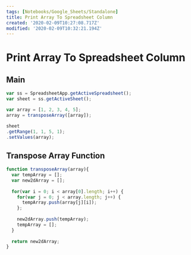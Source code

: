 ```yaml
---
tags: [Notebooks/Google_Sheets/Standalone]
title: Print Array To Spreadsheet Column
created: '2020-02-09T10:27:08.717Z'
modified: '2020-02-09T10:32:21.194Z'
---
```


# Print Array To Spreadsheet Column

## Main
```js
var ss = SpreadsheetApp.getActiveSpreadsheet();
var sheet = ss.getActiveSheet();

var array = [1, 2, 3, 4, 5];
array = transposeArray([array]);

sheet
.getRange(1, 1, 5, 1);
.setValues(array);
```

## Transpose Array Function
```js
function transposeArray(array){
  var tempArray = [];
  var new2dArray = [];
  
  for(var i = 0; i < array[0].length; i++) {
    for(var j = 0; j < array.length; j++) {
      tempArray.push(array[j][i]);
    };
    
    new2dArray.push(tempArray);
    tempArray = [];
  }
  
  return new2dArray;
}
```

